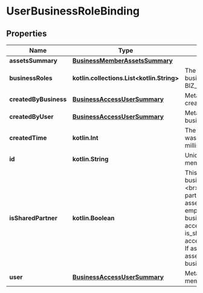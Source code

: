 
# UserBusinessRoleBinding

## Properties
| Name | Type | Description | Notes |
| ------------ | ------------- | ------------- | ------------- |
| **assetsSummary** | [**BusinessMemberAssetsSummary**](BusinessMemberAssetsSummary.md) |  |  [optional] |
| **businessRoles** | **kotlin.collections.List&lt;kotlin.String&gt;** | The access level a user has on the business. This can be EMPLOYEE, BIZ_ADMIN, or PARTNER. |  [optional] |
| **createdByBusiness** | [**BusinessAccessUserSummary**](BusinessAccessUserSummary.md) | Metadata for the business that created the business relationship. |  [optional] |
| **createdByUser** | [**BusinessAccessUserSummary**](BusinessAccessUserSummary.md) | Metadata for the user that created the business relationship. |  [optional] |
| **createdTime** | **kotlin.Int** | The time the business relationship was created. Returned in milliseconds. |  [optional] |
| **id** | **kotlin.String** | Unique identifier of the business member/business partner/employer. |  [optional] |
| **isSharedPartner** | **kotlin.Boolean** | This field is only relevant when business_role&#x3D;\&quot;PARTNER\&quot;. &lt;br&gt;If is_shared_partner&#x3D;FALSE, the partner can access your business assets. If assets_summary is not empty, the assets listed are your business assets the partner has access to. &lt;br&gt;If is_shared_partner&#x3D;TRUE, you can access the partner&#39;s business asset. If assets_summary is not empty, the assets listed are the partner&#39;s business assets you have access to. |  [optional] |
| **user** | [**BusinessAccessUserSummary**](BusinessAccessUserSummary.md) | Metadata for the business member/business partner/employer. |  [optional] |



